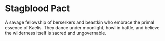 # Stagblood Pact


A savage fellowship of berserkers and beastkin who embrace the primal essence of Kaelis. They dance under moonlight, howl in battle, and believe the wilderness itself is sacred and ungovernable.
